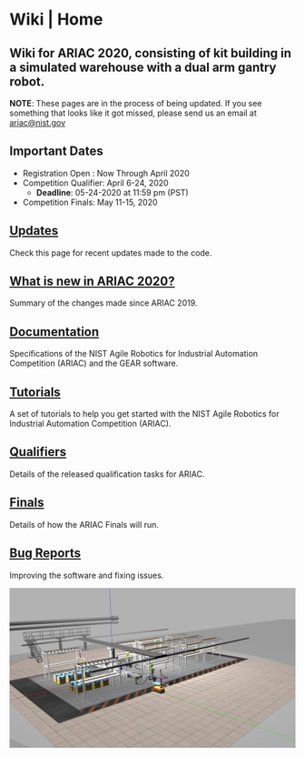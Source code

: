 # Wiki | Home

## Wiki for ARIAC 2020, consisting of kit building in a simulated warehouse with a dual arm gantry robot.

**NOTE**: These pages are in the process of being updated. If you see something that looks like it got missed, please send us an email at ariac@nist.gov

<!---<img src="wiki/figures/ariac2020_1.jpg" alt="alt text" width="600" class="center">-->

<!---<img src="wiki/figures/ariac2020_3.jpg" alt="alt text" width="600" class="center">-->

## Important Dates
* Registration Open : Now Through April 2020
* Competition Qualifier: April 6-24, 2020
  - **Deadline**: 05-24-2020 at 11:59 pm (PST)
* Competition Finals: May 11-15, 2020

## [Updates](wiki/misc/updates.md)
Check this page for recent updates made to the code.
## [What is new in ARIAC 2020?](wiki/misc/whatisnew.md)
Summary of the changes made since ARIAC 2019.
## [Documentation](wiki/documentation/documentation.md)
Specifications of the NIST Agile Robotics for Industrial Automation Competition (ARIAC) and the GEAR software.
## [Tutorials](wiki/tutorials/tutorials.md)
A set of tutorials to help you get started with the NIST Agile Robotics for Industrial Automation Competition (ARIAC).
## [Qualifiers](wiki/qualifiers/qualifier.md)
Details of the released qualification tasks for ARIAC.
## [Finals](wiki/finals/finals.md)
Details of how the ARIAC Finals will run.
## [Bug Reports](wiki/misc/bug_report.md)
Improving the software and fixing issues.


<img src="wiki/figures/ariac2020_3.jpg" alt="alt text" width="900" class="center">
